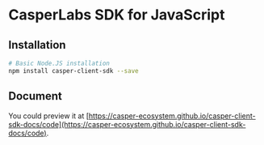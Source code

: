 # CasperLabs SDK for JavaScript

## Installation

```bash
# Basic Node.JS installation
npm install casper-client-sdk --save
```

## Document

You could preview it at [https://casper-ecosystem.github.io/casper-client-sdk-docs/code](https://casper-ecosystem.github.io/casper-client-sdk-docs/code).
